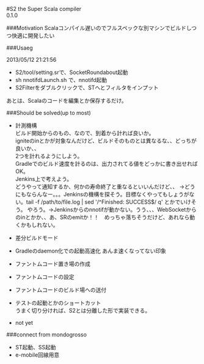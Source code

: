 #S2
the Super Scala compiler  
0.1.0

###Motivation
Scalaコンパイル遅いのでフルスペックな別マシンでビルドしつつ快適に開発したい

###Usaeg

2013/05/12 21:21:56

* S2/tool/setting.srで、SocketRoundabout起動
* sh nnotifdLaunch.sh で、nnotifd起動
* S2Filterをダブルクリックで、STへとフィルタをインプット

あとは、Scalaのコードを編集とか保存するだけ。

###Should be solved(up to most)
* 計測機構  
	ビルド開始からのもの、なので、到着から計れば良いか。  
	igniteのinとかが対象なんだけど、ビルドそのものとは異なるな、、どっちが良いか、、  
	2つを計れるようにしよう。  
	Gradleでのビルド速度を計るのは、出力されてる値をどっかに書き出せればOK。  
	Jenkins上で考えよう。  
	どうやって通知するか、何かの寿命終了と重なるといいんだけど、、
	→どうにもならんなー。。。Jenkinsの機構を探そう。目標なくやってもしょうがない。tail -f /path/to/file.log | sed '/^Finished: SUCCESS$/ q' とかでいけそう。	やろう。→Jenkinsからのnnotifが動かない。うう、、、WebSocketからのinとかか、、あ、SRのemitか！！　めっちゃ落ちそうだけど、あれなら動くかもしれない。
	
* 差分ビルドモード

* Gradleのdaemon化での起動高速化
	あんま速くなってない印象
	
* ファントムコード置き場の作成
* ファントムコードの設定
* ファントムコードのビルド場への送付
* テストの起動とかのショートカット  
	うまく切り分ければ、S2とは分離した形で実装できる。
* not yet


###connect from mondogrosso
* ST起動、SS起動
* e-mobile回線用意